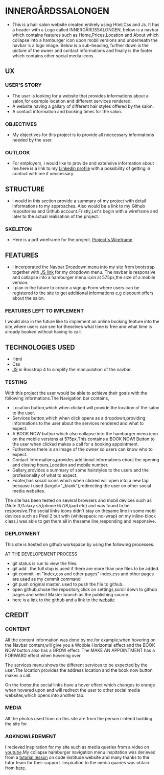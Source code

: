 # INNERGÅRDSSALONGEN


* This is a hair salon website created entirely using Html,Css and Js. It has a header with a Logo called INNERGÅRDSSALONGEN, below is a navbar which contains features such as Home,Prices,Location and About which collapse into a hamburger icon upon mobil versions and underneath the navbar is a logo image. Below is a sub-heading, further down is the picture of the owner and contact informations and finally is the footer which contains other social media icons.

## UX

### USER'S STORY
* The user is looking for a website that provides informations about a salon,for example location and different services rendered. 
* A website having a gallary of different hair styles offered by the salon.
* A contact information and booking times for the salon.

### OBJECTIVES
* My objectives for this project is to provide all neccessary informations needed by the user.  

### OUTLOOK
* For employers, i would like to provide and extensive information about me.here is a link to my [Linkedin profile](https://www.linkedin.com/in/gerard-ambe-80050b152)  with a possibility of getting in contact with me if neccessary.

## STRUCTURE
* I would in this section provide a summary of my project with detail informations to my approaches.  Also would be a link to my Github repositories and Github account.Fristly,Let's begin with a wireframe and later to the actual realisation of the project.

### SKELETON
* Here is a pdf wireframe for the project. 
[Project's Wireframe](https://github.com/gerardambe/Innergardssalongen/files/4183052/New.Project.2.pdf)


## FEATURES

* I incorporated the [Navbar Dropdown menu](https://getbootstrap.com/docs/4.0/components/navbar/) into my site from bootstrap together with [JS link](https://getbootstrap.com/docs/4.0/getting-started/introduction/) for my dropdown menu. The navbar is responsive and collapse into a hamburger menu icon at 575px,the size of a mobile version.
* I plan in the future to create a signup Form where users can be registered to the site to get additional informations e.g discount offers about the salon.

### FEATURES LEFT TO IMPLEMENT
 I would also in the future like to implement an online booking feature into the site,where users can see for theselves what time is free and what time is already booked without having to call.

 ## TECHNOLOGIES USED
* Html
* Css
* [JS](https://getbootstrap.com/docs/4.0/getting-started/introduction/) in Boostrap 4 to simplify the manipulation of the navbar.

### TESTING
With this project the user would be able to achieve their goals with the following informations.The Navigation bar contains,
* Location button,which when clicked will provide the location of the salon to the user.
* Services button,which when click opens as a dropdown,providing informations to the user about the services rendered and what to expect.
* A BOOK NOW button which also collapse into the hamburger menu icon on the mobile versions at 575px.This contains a BOOK NOW! Button to the user when clicked makes a call for a booking appointment.
* Futhermore there is an image of the owner so users can know who to expect.
* Contact Informations,provides additional informations obout the opening and closing hours,Location and mobile number.
* Gallary,provides a summary of some hairstyles to the users and the profesionality of what to expect.
* Footer,has social icons which when clicked will open into a new tap because i used (target="_blank"),redirecting the user on other social media websites.

The site has been tested on several browsers and mobil devices such as (Note 3,Galaxy s5,Iphone 6/7/8,Ipad etc) and was found to be responsive.The social links icons didn't stay on thesame line in some mobil devices such as Pixel 2 but with {whitespace: no-wrap} on my inline-block class,i was able to get them all in thesame line,responding and responsive.

### DEPLOYMENT

This site is hosted on github workspace by using the following processes.

AT THE DEVELOPEMENT PROCESS
* git status is run to view the files.
* git add . the full stop is used if there are more than one files to be added.
* git commit -m "Index,css and other pages" index,css and other pages are used as my commit command
* git push original master. used to push the file to github.
* open github,chose the repository,click on settings,scroll down to github pages and select Master branch as the publishing source.
* here is a [link](https://github.com/gerardambe/Innergardssalongen) to the github and a link to the [website](https://gerardambe.github.io/innergardssalongen/) 

## CREDIT

### CONTENT 

All the content information was done by me.for example,when hovering on the Navbar content,will give you a Wobble Horizontal effect and the BOOK NOW button also has a GROW effect. The MAKE AN APPOINTMENT has a FORWARD effect when hovering over.

The services menu shows the different services to be expected by the user.The location provides the address location and the book now button makes a call.

On the footer,the social links have a hover effect which changes to orange when hovered upon and will redirect the user to other social media websites,which opens into another tab.
### MEDIA 

All the photos used from on this site are from the person i intend building the site for.

### AGKNOWLEDEMENT
I recieved inspiration for my site such as media queries from a video on [youtube](https://www.youtube.com/watch?v=fA1NW-T1QXc).My collapse hamburger navigation menu inspitation was derieved from a [tutorial lesson](https://courses.codeinstitute.net/courses/course-v1:codeinstitute+FE+2017_T3/courseware/a4b90d17e5c94220a0f83f00ce7fa606/7c0e25d1061e47cdae9c492d623bfc65/3?activate_block_id=block-v1%3Acodeinstitute%2BFE%2B2017_T3%2Btype%40video%2Bblock%40030baffc525942d5a4831f0d5072bf98) on code institude website and many thanks to the tutor team for their support. Inspiration to the media quaries was obtain from [here](https://www.youtube.com/watch?v=fA1NW-T1QXc&t=413s).



